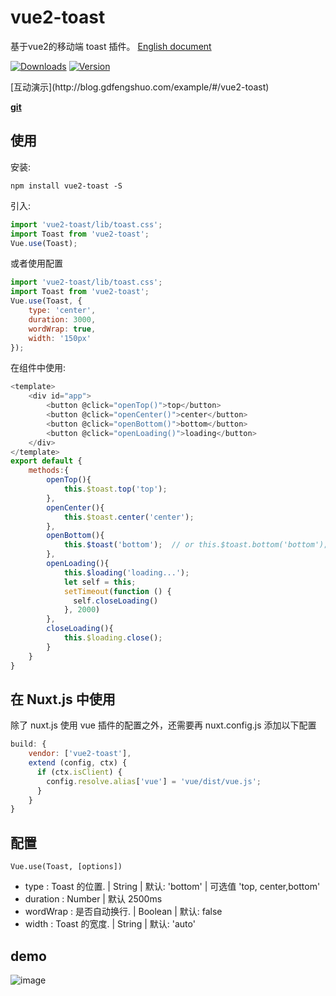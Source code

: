 # vue2-toast
基于vue2的移动端 toast 插件。 [English document](https://github.com/lin-xin/vue-toast/blob/master/README.md)

<p>
  <a href="https://www.npmjs.com/package/vue2-toast"><img src="https://img.shields.io/npm/dm/vue2-toast.svg" alt="Downloads"></a>
  <a href="https://www.npmjs.com/package/vue2-toast"><img src="https://img.shields.io/npm/v/vue2-toast.svg" alt="Version"></a>
  <br>
</p>
[互动演示](http://blog.gdfengshuo.com/example/#/vue2-toast)

**[git](https://github.com/lin-xin/vue-toast/edit/master/README_zh.md)**

## 使用
安装:

```
npm install vue2-toast -S
```
引入:

```javascript
import 'vue2-toast/lib/toast.css';
import Toast from 'vue2-toast';
Vue.use(Toast);
```
或者使用配置

```javascript
import 'vue2-toast/lib/toast.css';
import Toast from 'vue2-toast';
Vue.use(Toast, {
    type: 'center',
    duration: 3000,
    wordWrap: true,
    width: '150px'
});
```

在组件中使用:

```javascript
<template>
    <div id="app">
        <button @click="openTop()">top</button>
        <button @click="openCenter()">center</button>
        <button @click="openBottom()">bottom</button>
		<button @click="openLoading()">loading</button>
    </div>
</template>
export default {
    methods:{
        openTop(){
            this.$toast.top('top');
        },
        openCenter(){
            this.$toast.center('center');
        },
        openBottom(){
            this.$toast('bottom');  // or this.$toast.bottom('bottom'); 
        },
        openLoading(){
            this.$loading('loading...');
			let self = this;
	        setTimeout(function () {
	          self.closeLoading()
	        }, 2000)
        },
        closeLoading(){
            this.$loading.close();
        }
    }
}
```
## 在 Nuxt.js 中使用
除了 nuxt.js 使用 vue 插件的配置之外，还需要再 nuxt.config.js 添加以下配置

```js
build: {
	vendor: ['vue2-toast'],
	extend (config, ctx) {
	  if (ctx.isClient) {
	    config.resolve.alias['vue'] = 'vue/dist/vue.js';
	  }
	}
}
```

## 配置

    Vue.use(Toast, [options])

- type : Toast 的位置. | String | 默认: 'bottom' | 可选值 'top, center,bottom'
- duration : Number | 默认 2500ms
- wordWrap : 是否自动换行. | Boolean | 默认: false
- width : Toast 的宽度. | String | 默认: 'auto'


## demo
![image](https://raw.githubusercontent.com/lin-xin/vue-toast/master/screenshots/1.gif)